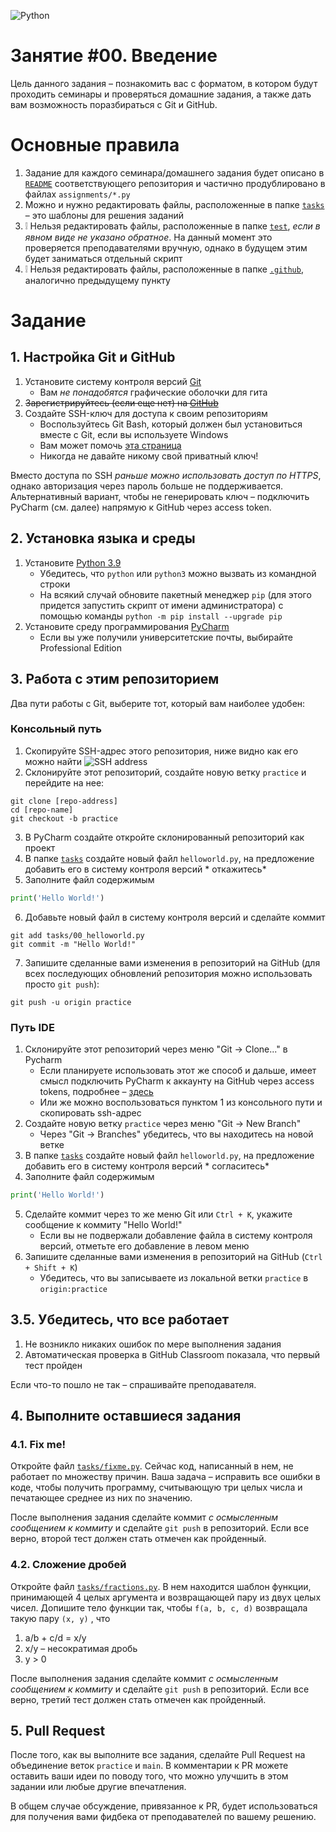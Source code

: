 ![Python](https://i2ds.org/wp-content/uploads/2020/03/python-faq-670x335-1.jpg)

# Занятие #00. Введение

Цель данного задания &ndash; познакомить вас с форматом, в котором будут проходить семинары и проверяться домашние
задания, а также дать вам возможность поразбираться с Git и GitHub.

# Основные правила

1. Задание для каждого семинара/домашнего задания будет описано в [`README`](README.md)
   соответствующего репозитория и частично продублировано в файлах `assignments/*.py`
2. Можно и нужно редактировать файлы, расположенные в папке [`tasks`](tasks)
   &ndash; это шаблоны для решения заданий
3. :grey_exclamation: Нельзя редактировать файлы, расположенные в папке [`test`](test), *если в явном виде не указано
   обратное*. На данный момент это проверяется преподавателями вручную, однако в будущем этим будет заниматься отдельный
   скрипт
4. :grey_exclamation: Нельзя редактировать файлы, расположенные в папке [`.github`](.github), аналогично предыдущему
   пункту

# Задание

## 1. Настройка Git и GitHub

1. Установите систему контроля версий [Git](https://git-scm.com/downloads)
    * Вам *не понадобятся* графические оболочки для гита
2. ~~Зарегистрируйтесь (если еще нет) на [GitHub](https://github.com)~~
3. Создайте SSH-ключ для доступа к своим репозиториям
    * Воспользуйтесь Git Bash, который должен был установиться вместе с Git, если вы используете Windows
    * Вам может
      помочь [эта страница](https://docs.github.com/en/github/authenticating-to-github/connecting-to-github-with-ssh/about-ssh)
    * Никогда не давайте никому свой приватный ключ!

Вместо доступа по SSH *раньше можно использовать доступ по HTTPS*, однако авторизация через пароль больше не
поддерживается. Альтернативный вариант, чтобы не генерировать ключ &ndash; подключить PyCharm (см. далее) напрямую к
GitHub через access token.

## 2. Установка языка и среды

1. Установите [Python 3.9](https://www.python.org/downloads/)
    * Убедитесь, что `python` или `python3` можно вызвать из командной строки
    * На всякий случай обновите пакетный менеджер `pip` (для этого придется запустить скрипт от имени администратора) с
      помощью команды `python -m pip install --upgrade pip`
2. Установите среду программирования [PyCharm](https://www.jetbrains.com/pycharm/)
    * Если вы уже получили университетские почты, выбирайте Professional Edition

## 3. Работа с этим репозиторием

Два пути работы с Git, выберите тот, который вам наиболее удобен:

### Консольный путь

1. Скопируйте SSH-адрес этого репозитория, ниже видно как его можно найти
   ![SSH address](https://i.ibb.co/Zf9cfWy/download.png)
2. Склонируйте этот репозиторий, создайте новую ветку `practice` и перейдите на нее:

```shell
git clone [repo-address]
cd [repo-name]
git checkout -b practice
```

3. В PyCharm создайте откройте склонированный репозиторий как проект
4. В папке [`tasks`](tasks) создайте новый файл `helloworld.py`, на предложение добавить его в систему контроля версий *
   откажитесь*
5. Заполните файл содержимым

```python
print('Hello World!')
```

6. Добавьте новый файл в систему контроля версий и сделайте коммит

```shell
git add tasks/00_helloworld.py
git commit -m "Hello World!"
```

7. Запишите сделанные вами изменения в репозиторий на GitHub (для всех последующих обновлений репозитория можно
   использовать просто `git push`):

```shell
git push -u origin practice
```

### Путь IDE

1. Склонируйте этот репозиторий через меню "Git &rightarrow; Clone..." в Pycharm
    * Если планируете использовать этот же способ и дальше, имеет смысл подключить PyCharm к аккаунту на GitHub через
      access tokens, подробнее &ndash; [здесь](https://www.jetbrains.com/help/pycharm/github.html)
    * Или же можно воспользоваться пунктом 1 из консольного пути и скопировать ssh-адрес
2. Создайте новую ветку `practice` через меню "Git &rightarrow; New Branch"
    * Через "Git &rightarrow; Branches" убедитесь, что вы находитесь на новой ветке
3. В папке [`tasks`](tasks) создайте новый файл `helloworld.py`, на предложение добавить его в систему контроля версий *
   согласитесь*
4. Заполните файл содержимым

```python
print('Hello World!')
```

5. Сделайте коммит через то же меню Git или `Ctrl + K`, укажите сообщение к коммиту "Hello World!"
    * Если вы не подвержали добавление файла в систему контроля версий, отметьте его добавление в левом меню
6. Запишите сделанные вами изменения в репозиторий на GitHub (`Ctrl + Shift + K`)
    * Убедитесь, что вы записываете из локальной ветки `practice` в `origin:practice`

## 3.5. Убедитесь, что все работает

1. Не возникло никаких ошибок по мере выполнения задания
2. Автоматическая проверка в GitHub Classroom показала, что первый тест пройден

Если что-то пошло не так &ndash; спрашивайте преподавателя.

## 4. Выполните оставшиеся задания

### 4.1. Fix me!

Откройте файл [`tasks/fixme.py`](tasks/fixme.py). Сейчас код, написанный в нем, не работает по множеству причин. Ваша
задача &ndash; исправить все ошибки в коде, чтобы получить программу, считывающую три целых числа и печатающее среднее
из них по значению.

После выполнения задания сделайте коммит *с осмысленным сообщением к коммиту* и сделайте `git push` в репозиторий. Если
все верно, второй тест должен стать отмечен как пройденный.

### 4.2. Сложение дробей

Откройте файл [`tasks/fractions.py`](tasks/fractions.py). В нем находится шаблон функции, принимающей 4 целых аргумента
и возвращающей пару из двух целых чисел. Допишите тело функции так, чтобы `f(a, b, c, d)` возвращала такую пару `(x, y)`
, что

1. a/b + c/d = x/y
2. x/y &ndash; несократимая дробь
3. y > 0

После выполнения задания сделайте коммит *с осмысленным сообщением к коммиту* и сделайте `git push` в репозиторий. Если
все верно, третий тест должен стать отмечен как пройденный.

## 5. Pull Request

После того, как вы выполните все задания, сделайте Pull Request на объединение веток `practice` и `main`. В комментарии
к PR можете оставить ваши идеи по поводу того, что можно улучшить в этом задании или любые другие впечатления.

В общем случае обсуждение, привязанное к PR, будет использоваться для получения вами фидбека от преподавателей по вашему
решению.